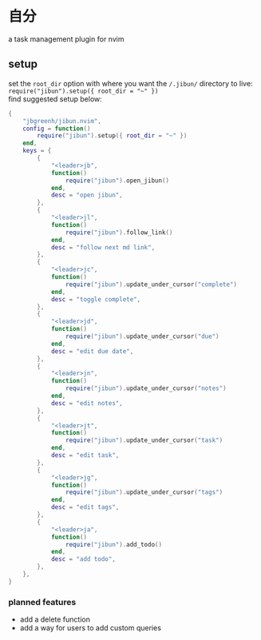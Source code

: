 # 自分

a task management plugin for nvim

## setup

set the `root_dir` option with where you want the `/.jibun/` directory to live: `require("jibun").setup({ root_dir = "~" })`  
find suggested setup below:

```lua
{
    "jbgreenh/jibun.nvim",
	config = function()
		require("jibun").setup({ root_dir = "~" })
	end,
	keys = {
		{
			"<leader>jb",
			function()
				require("jibun").open_jibun()
			end,
			desc = "open jibun",
		},
		{
			"<leader>jl",
			function()
				require("jibun").follow_link()
			end,
			desc = "follow next md link",
		},
		{
			"<leader>jc",
			function()
				require("jibun").update_under_cursor("complete")
			end,
			desc = "toggle complete",
		},
		{
			"<leader>jd",
			function()
				require("jibun").update_under_cursor("due")
			end,
			desc = "edit due date",
		},
		{
			"<leader>jn",
			function()
				require("jibun").update_under_cursor("notes")
			end,
			desc = "edit notes",
		},
		{
			"<leader>jt",
			function()
				require("jibun").update_under_cursor("task")
			end,
			desc = "edit task",
		},
		{
			"<leader>jg",
			function()
				require("jibun").update_under_cursor("tags")
			end,
			desc = "edit tags",
		},
		{
			"<leader>ja",
			function()
				require("jibun").add_todo()
			end,
			desc = "add todo",
		},
	},
}

```

### planned features

- add a delete function
- add a way for users to add custom queries
